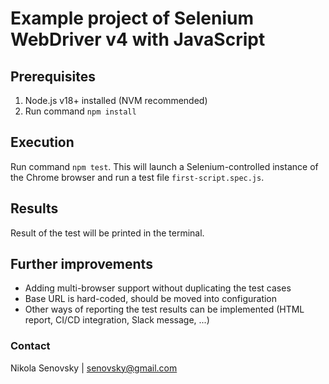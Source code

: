 # Example project of Selenium WebDriver v4 with JavaScript

## Prerequisites

1. Node.js v18+ installed (NVM recommended)
2. Run command `npm install`

## Execution

Run command `npm test`. This will launch a Selenium-controlled instance of the Chrome browser and run a test file `first-script.spec.js`.

## Results

Result of the test will be printed in the terminal.

## Further improvements

- Adding multi-browser support without duplicating the test cases
- Base URL is hard-coded, should be moved into configuration
- Other ways of reporting the test results can be implemented (HTML report, CI/CD integration, Slack message, ...)

### Contact

Nikola Senovsky | senovsky@gmail.com